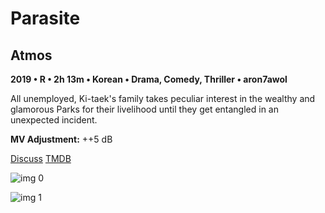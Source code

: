 # Parasite

## Atmos

**2019 • R • 2h 13m • Korean • Drama, Comedy, Thriller • aron7awol**

All unemployed, Ki-taek's family takes peculiar interest in the wealthy and glamorous Parks for their livelihood until they get entangled in an unexpected incident.

**MV Adjustment:** ++5 dB

[Discuss](https://www.avsforum.com/threads/bass-eq-for-filtered-movies.2995212/post-59179592)  [TMDB](496243)

![img 0](https://i.imgur.com/u5vHStG.jpg)

![img 1](https://i.imgur.com/syYSn3P.jpg)

